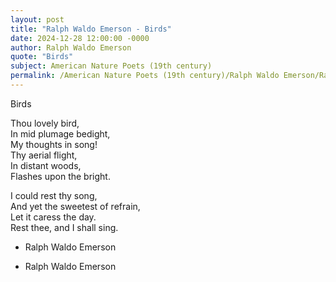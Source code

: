 ```yaml
---
layout: post
title: "Ralph Waldo Emerson - Birds"
date: 2024-12-28 12:00:00 -0000
author: Ralph Waldo Emerson
quote: "Birds"
subject: American Nature Poets (19th century)
permalink: /American Nature Poets (19th century)/Ralph Waldo Emerson/Ralph Waldo Emerson - Birds
---
```


Birds

Thou lovely bird,  
In mid plumage bedight,  
My thoughts in song!  
Thy aerial flight,  
In distant woods,  
Flashes upon the bright.  

I could rest thy song,  
And yet the sweetest of refrain,  
Let it caress the day.  
Rest thee, and I shall sing.  
- Ralph Waldo Emerson

- Ralph Waldo Emerson
